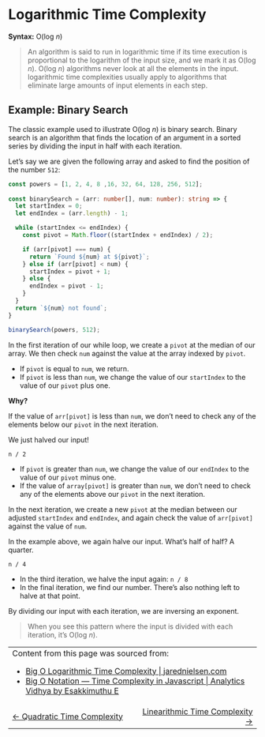 # Logarithmic Time Complexity

**Syntax:** O(log _n_)

> An algorithm is said to run in logarithmic time if its time execution is proportional to the logarithm of the input size, and we mark it as O(log _n_). O(log _n_) algorithms never look at all the elements in the input. logarithmic time complexities usually apply to algorithms that eliminate large amounts of input elements in each step.

## Example: Binary Search

The classic example used to illustrate O(log _n_) is binary search. Binary search is an algorithm that finds the location of an argument in a sorted series by dividing the input in half with each iteration.

Let’s say we are given the following array and asked to find the position of the number `512`:

```typescript
const powers = [1, 2, 4, 8 ,16, 32, 64, 128, 256, 512];
 
const binarySearch = (arr: number[], num: number): string => {
  let startIndex = 0;
  let endIndex = (arr.length) - 1;

  while (startIndex <= endIndex) {
    const pivot = Math.floor((startIndex + endIndex) / 2);

    if (arr[pivot] === num) {
      return `Found ${num} at ${pivot}`;
    } else if (arr[pivot] < num) {
      startIndex = pivot + 1;
    } else {
      endIndex = pivot - 1;
    }
  }
  return `${num} not found`;
}

binarySearch(powers, 512);
```

In the first iteration of our while loop, we create a `pivot` at the median of our array. We then check `num` against the value at the array indexed by `pivot`.

- If `pivot` is equal to `num`, we return.
- If `pivot` is less than `num`, we change the value of our `startIndex` to the value of our `pivot` plus one.

**Why?**

If the value of `arr[pivot]` is less than `num`, we don’t need to check any of the elements below our `pivot` in the next iteration.

We just halved our input!

```
n / 2
```

- If `pivot` is greater than `num`, we change the value of our `endIndex` to the value of our `pivot` minus one.
- If the value of `array[pivot]` is greater than `num`, we don’t need to check any of the elements above our `pivot` in the next iteration.

In the next iteration, we create a new `pivot` at the median between our adjusted `startIndex` and `endIndex`, and again check the value of `arr[pivot]` against the value of `num`.

In the example above, we again halve our input. What’s half of half? A quarter.

```
n / 4
```

- In the third iteration, we halve the input again: `n / 8`
- In the final iteration, we find our number. There’s also nothing left to halve at that point.

By dividing our input with each iteration, we are inversing an exponent.

> When you see this pattern where the input is divided with each iteration, it’s O(log _n_).

<table>
  <tr>
    <td colspan="2">
      Content from this page was sourced from:
      <ul>
        <li><a href="https://jarednielsen.com/big-o-logarithmic-time-complexity/">Big O Logarithmic Time Complexity | jarednielsen.com</a></li>
        <li><a href="https://medium.com/analytics-vidhya/big-o-notation-time-complexity-in-javascript-f97f356de2c4">Big O Notation — Time Complexity in Javascript | Analytics Vidhya by Esakkimuthu E</a></li>
      </ul> 
    </td>
  </tr>
  <tr>
    <td width="50%">
      <a href="../quadratic-time-complexity#quadratic-time-complexity"><- Quadratic Time Complexity</a>
    </td>
    <td width="50%" align="right"> 
      <a href="../linearithmic-time-complexity/README.md#linearithmic-time-complexity">Linearithmic Time Complexity -></a>
    </td>
  </tr>
</table>
